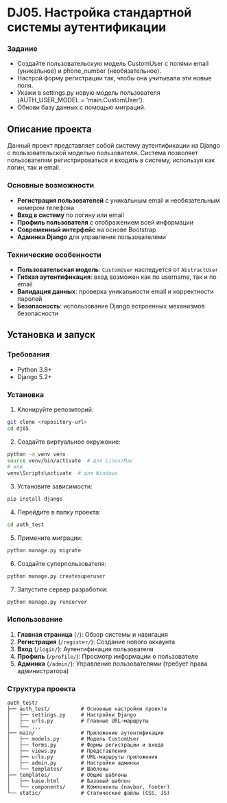 # DJ05. Настройка стандартной системы аутентификации

### Задание
- Создайте пользовательскую модель CustomUser с полями email (уникальное) и phone_number (необязательное).
- Настрой форму регистрации так, чтобы она учитывала эти новые поля.
- Укажи в settings.py новую модель пользователя (AUTH_USER_MODEL = 'main.CustomUser').
- Обнови базу данных с помощью миграций.

## Описание проекта

Данный проект представляет собой систему аутентификации на Django с пользовательской моделью пользователя. Система позволяет пользователям регистрироваться и входить в систему, используя как логин, так и email.

### Основные возможности

- **Регистрация пользователей** с уникальным email и необязательным номером телефона
- **Вход в систему** по логину или email
- **Профиль пользователя** с отображением всей информации
- **Современный интерфейс** на основе Bootstrap
- **Админка Django** для управления пользователями

### Технические особенности

- **Пользовательская модель**: `CustomUser` наследуется от `AbstractUser`
- **Гибкая аутентификация**: вход возможен как по username, так и по email
- **Валидация данных**: проверка уникальности email и корректности паролей
- **Безопасность**: использование Django встроенных механизмов безопасности

## Установка и запуск

### Требования
- Python 3.8+
- Django 5.2+

### Установка

1. Клонируйте репозиторий:
```bash
git clone <repository-url>
cd dj05
```

2. Создайте виртуальное окружение:
```bash
python -m venv venv
source venv/bin/activate  # для Linux/Mac
# или
venv\Scripts\activate  # для Windows
```

3. Установите зависимости:
```bash
pip install django
```

4. Перейдите в папку проекта:
```bash
cd auth_test
```

5. Примените миграции:
```bash
python manage.py migrate
```

6. Создайте суперпользователя:
```bash
python manage.py createsuperuser
```

7. Запустите сервер разработки:
```bash
python manage.py runserver
```

### Использование

1. **Главная страница** (`/`): Обзор системы и навигация
2. **Регистрация** (`/register/`): Создание нового аккаунта
3. **Вход** (`/login/`): Аутентификация пользователя
4. **Профиль** (`/profile/`): Просмотр информации о пользователе
5. **Админка** (`/admin/`): Управление пользователями (требует права администратора)

### Структура проекта

```
auth_test/
├── auth_test/          # Основные настройки проекта
│   ├── settings.py     # Настройки Django
│   ├── urls.py         # Главные URL-маршруты
│   └── ...
├── main/               # Приложение аутентификации
│   ├── models.py       # Модель CustomUser
│   ├── forms.py        # Формы регистрации и входа
│   ├── views.py        # Представления
│   ├── urls.py         # URL-маршруты приложения
│   ├── admin.py        # Настройки админки
│   └── templates/      # Шаблоны
├── templates/          # Общие шаблоны
│   ├── base.html       # Базовый шаблон
│   └── components/     # Компоненты (navbar, footer)
└── static/             # Статические файлы (CSS, JS)
```
